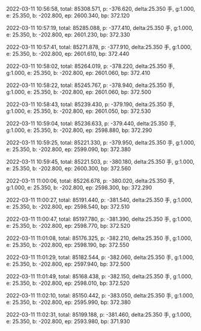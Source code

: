 2022-03-11 10:56:58, total: 85308.571, p: -376.620, delta:25.350 手, g:1.000, e: 25.350, b: -202.800, ep: 2600.340, bp: 372.120

2022-03-11 10:57:19, total: 85285.088, p: -377.410, delta:25.350 手, g:1.000, e: 25.350, b: -202.800, ep: 2601.230, bp: 372.330

2022-03-11 10:57:41, total: 85271.878, p: -377.910, delta:25.350 手, g:1.000, e: 25.350, b: -202.800, ep: 2601.610, bp: 372.440

2022-03-11 10:58:02, total: 85264.019, p: -378.220, delta:25.350 手, g:1.000, e: 25.350, b: -202.800, ep: 2601.060, bp: 372.410

2022-03-11 10:58:22, total: 85245.767, p: -378.940, delta:25.350 手, g:1.000, e: 25.350, b: -202.800, ep: 2601.060, bp: 372.500

2022-03-11 10:58:43, total: 85239.430, p: -379.190, delta:25.350 手, g:1.000, e: 25.350, b: -202.800, ep: 2601.050, bp: 372.530

2022-03-11 10:59:04, total: 85236.633, p: -379.440, delta:25.350 手, g:1.000, e: 25.350, b: -202.800, ep: 2598.880, bp: 372.290

2022-03-11 10:59:25, total: 85221.330, p: -379.950, delta:25.350 手, g:1.000, e: 25.350, b: -202.800, ep: 2599.090, bp: 372.380

2022-03-11 10:59:45, total: 85221.503, p: -380.180, delta:25.350 手, g:1.000, e: 25.350, b: -202.800, ep: 2600.300, bp: 372.560

2022-03-11 11:00:06, total: 85226.678, p: -380.020, delta:25.350 手, g:1.000, e: 25.350, b: -202.800, ep: 2598.300, bp: 372.290

2022-03-11 11:00:27, total: 85191.440, p: -381.540, delta:25.350 手, g:1.000, e: 25.350, b: -202.800, ep: 2598.540, bp: 372.510

2022-03-11 11:00:47, total: 85197.780, p: -381.390, delta:25.350 手, g:1.000, e: 25.350, b: -202.800, ep: 2598.770, bp: 372.520

2022-03-11 11:01:08, total: 85176.325, p: -382.210, delta:25.350 手, g:1.000, e: 25.350, b: -202.800, ep: 2598.190, bp: 372.550

2022-03-11 11:01:29, total: 85182.544, p: -382.060, delta:25.350 手, g:1.000, e: 25.350, b: -202.800, ep: 2597.940, bp: 372.500

2022-03-11 11:01:49, total: 85168.438, p: -382.150, delta:25.350 手, g:1.000, e: 25.350, b: -202.800, ep: 2598.010, bp: 372.520

2022-03-11 11:02:10, total: 85150.442, p: -383.050, delta:25.350 手, g:1.000, e: 25.350, b: -202.800, ep: 2595.990, bp: 372.380

2022-03-11 11:02:31, total: 85199.188, p: -381.460, delta:25.350 手, g:1.000, e: 25.350, b: -202.800, ep: 2593.980, bp: 371.930